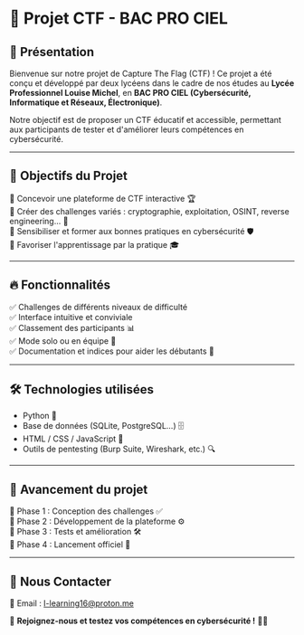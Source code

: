 # 🎯 Projet CTF - BAC PRO CIEL

## 📌 Présentation
Bienvenue sur notre projet de Capture The Flag (CTF) ! Ce projet a été conçu et développé par deux lycéens dans le cadre de nos études au **Lycée Professionnel Louise Michel**, en **BAC PRO CIEL (Cybersécurité, Informatique et Réseaux, Électronique)**.

Notre objectif est de proposer un CTF éducatif et accessible, permettant aux participants de tester et d'améliorer leurs compétences en cybersécurité.

---

## 🚀 Objectifs du Projet
🔹 Concevoir une plateforme de CTF interactive 🏆  
🔹 Créer des challenges variés : cryptographie, exploitation, OSINT, reverse engineering... 🔐  
🔹 Sensibiliser et former aux bonnes pratiques en cybersécurité 🛡️  
🔹 Favoriser l'apprentissage par la pratique 🎓

---

## 🔥 Fonctionnalités
✅ Challenges de différents niveaux de difficulté  
✅ Interface intuitive et conviviale  
✅ Classement des participants 📊  
✅ Mode solo ou en équipe 👥  
✅ Documentation et indices pour aider les débutants 📖

---

## 🛠️ Technologies utilisées
- Python 🐍
- Base de données (SQLite, PostgreSQL...) 🗄️
- HTML / CSS / JavaScript 🎨
- Outils de pentesting (Burp Suite, Wireshark, etc.) 🔍

---

## 📅 Avancement du projet
📌 Phase 1 : Conception des challenges ✅  
📌 Phase 2 : Développement de la plateforme ⚙️  
📌 Phase 3 : Tests et amélioration 🛠️  
📌 Phase 4 : Lancement officiel 🚀

---

## 📢 Nous Contacter
📧 Email : I-learning16@proton.me

📣 **Rejoignez-nous et testez vos compétences en cybersécurité !** 🏴‍☠️

